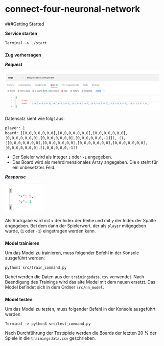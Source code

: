 # connect-four-neuronal-network
###
###Getting Started

**Service starten**

    Terminal -> ./start 
###
**Zug vorhersagen**

***Request***

![img.png](doc/predict_post.png)

Datensatz sieht wie folgt aus:
    
    player: 1
    board: [[0,0,0,0,0,0,0],[0,0,0,0,0,0,0],[0,0,0,0,0,0,0],[0,0,0,0,0,0,0],[0,0,0,0,0,0,0],[0,0,0,0,0,0,-1]]), (1,[[0,0,0,0,0,0,0],[0,0,0,0,0,0,0],[0,0,0,0,0,0,0],[0,0,0,0,0,0,0],[0,0,0,0,0,0,0],[1,0,0,0,0,0,-1]]

- Der Spieler wird als Integer `1` oder `-1` angegeben.
- Das Board wird als mehrdimensionales Array angegeben. Die `0` steht für ein unbesetztes Feld.

***Response***

![img.png](doc/response.png)

Als Rückgabe wird mit `x` der Index der Reihe und mit `y` der Index der Spalte angegeben. 
Bei dem dann der Spielerwert, der als `player` mitgegeben wurde, (`1` oder `-1`) eingetragen werden kann.

###
**Model trainieren**

Um das Model zu trainieren, muss folgender Befehl in der Konsole ausgeführt werden:

    python3 src/train_command.py

Dabei werden die Daten aus der `trainingsdata.csv` verwendet. Nach Beendigung des Trainings wird das 
alte Model mit dem neuen ersetzt. Das Model befindet sich in dem Ordner `src/nn_model`.

###
**Model testen** 

Um das Model zu testen, muss folgender Befehl in der Konsole ausgeführt werden:

    Terminal -> python3 src/test_command.py

Nach Durchführung der Testspiele werden die Boards der letzten 20 % der Spiele in die `trainingsdata.csv` geschrieben.

